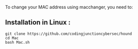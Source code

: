 To change your MAC address using macchanger, you need to:


## Installation in Linux :

```
git clone https://github.com/codingjunctioncybersec/hound
cd Mac
bash Mac.sh
```
